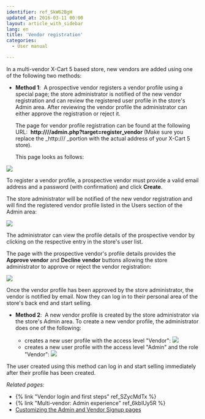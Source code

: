 ```yaml
---
identifier: ref_SkW62BgH
updated_at: 2016-03-11 00:00
layout: article_with_sidebar
lang: en
title: 'Vendor registration'
categories:
  - User manual

---
```



In a multi-vendor X-Cart 5 based store, new vendors are added using one of the following two methods:

*   **Method 1**: 
    A prospective vendor registers a vendor profile using a special page; the store administrator is notified of the new vendor registration and can review the registered user profile in the store's Admin area. After reviewing the vendor profile the administrator can either approve the registration or reject it.

    The page for vendor profile registration can be found at the following URL: 
    **http://_<your-domain>_/_<x-cart-5-directory>_/admin.php?target=register_vendor**
    (Make sure you replace the _http://<your-domain>/<x-cart-5-directory> _portion with the actual address of your X-Cart 5 store).

    This page looks as follows:

**![]({{site.baseurl}}/attachments/8749143/8716877.png?effects=drop-shadow)**

To register a vendor profile, a prospective vendor must provide a valid email address and a password (with confirmation) and click **Create**.

The store administrator will be notified of the new vendor registration and will find the registered vendor profile listed in the Users section of the Admin area:

![]({{site.baseurl}}/attachments/8749143/8716878.png?effects=drop-shadow)

The administrator can view the profile details of the prospective vendor by clicking on the respective entry in the store's user list.

The page with the prospective vendor's profile details provides the **Approve vendor** and **Decline** **vendor** buttons allowing the store administrator to approve or reject the vendor registration:

![]({{site.baseurl}}/attachments/8749143/8716879.png?effects=drop-shadow)

Once the vendor profile has been approved by the store administrator, the vendor is notified by email. Now they can log in to their personal area of the store's back end and start selling. 

*   **Method 2**: 
    A new vendor profile is created by the store administrator via the store's Admin area.
    To create a new vendor profile, the administrator does one of the following: 

    *   creates a new user profile with the access level "Vendor":
        ![]({{site.baseurl}}/attachments/8749143/8719604.png?effects=drop-shadow)
    *   creates a new user profile with the access level "Admin" and the role "Vendor":
        ![]({{site.baseurl}}/attachments/8749143/8716890.png?effects=drop-shadow)

The user created using this method can log in and start selling immediately after their profile has been created.

_Related pages:_

*   {% link "Vendor login and first steps" ref_SZycMdTx %}
*   {% link "Multi-vendor: Admin experience" ref_6kbIUy5R %}
*   [Customizing the Admin and Vendor Signup pages](http://devs.x-cart.com/en/design_changes/customizing_the_admin_and_vendor_signup_pages.html)

